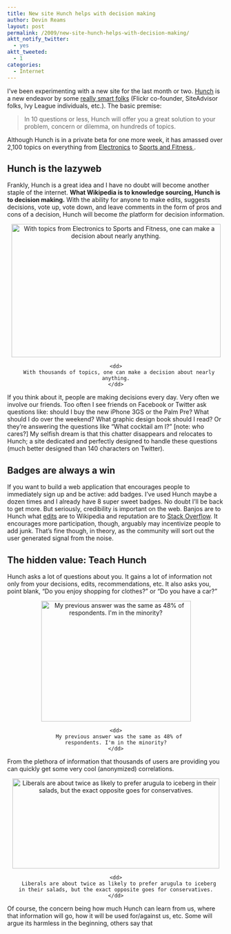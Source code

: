 ```yaml
---
title: New site Hunch helps with decision making
author: Devin Reams
layout: post
permalink: /2009/new-site-hunch-helps-with-decision-making/
aktt_notify_twitter:
  - yes
aktt_tweeted:
  - 1
categories:
  - Internet
---
```

I&#8217;ve been experimenting with a new site for the last month or two. [Hunch][1] is a new endeavor by some [really smart folks][1] (Flickr co-founder, SiteAdvisor folks, Ivy League individuals, etc.). The basic premise:

> In 10 questions or less, Hunch will offer you a great solution to your problem, concern or dilemma, on hundreds of topics.

Although Hunch is in a private beta for one more week, it has amassed over 2,100 topics on everything from [Electronics][2] to [Sports and Fitness ][3].

## Hunch is the lazyweb

Frankly, Hunch is a great idea and I have no doubt will become another staple of the internet. **What Wikipedia is to knowledge sourcing, Hunch is to decision making.** With the ability for anyone to make edits, suggests decisions, vote up, vote down, and leave comments in the form of pros and cons of a decision, Hunch will become *the* platform for decision information.

<center>
  <dl id="attachment_780" class="wp-caption aligncenter" style="max-width:485px">
    <dt>
      <a href="http://www.hunch.com/preview/browse-topics/"><img src="https://devin.reams.me/wp/wp-content/uploads/2009/06/hunch-browse-topics1.png" alt="With topics from Electronics to Sports and Fitness, one can make a decision about nearly anything." title="Browse Topics: Hunch" width="485" height="309" class="size-full wp-image-780" /></a>
    </dt>
    
    <dd>
      With thousands of topics, one can make a decision about nearly anything.
    </dd>
  </dl>
</center>

If you think about it, people are making decisions every day. Very often we involve our friends. Too often I see friends on Facebook or Twitter ask questions like: should I buy the new iPhone 3GS or the Palm Pre? What should I do over the weekend? What graphic design book should I read? Or they&#8217;re answering the questions like &#8220;What cocktail am I?&#8221; [note: who cares?] My selfish dream is that this chatter disappears and relocates to Hunch; a site dedicated and perfectly designed to handle these questions (much better designed than 140 characters on Twitter).

## Badges are always a win

If you want to build a web application that encourages people to immediately sign up and be active: add badges. I&#8217;ve used Hunch maybe a dozen times and I already have 8 super sweet badges. No doubt I&#8217;ll be back to get more. But seriously, credibility is important on the web. Banjos are to Hunch what [edits][4] are to Wikipedia and reputation are to [Stack Overflow][5]. It encourages more participation, though, arguably may incentivize people to add junk. That&#8217;s fine though, in theory, as the community will sort out the user generated signal from the noise.

## The hidden value: Teach Hunch

Hunch asks a lot of questions about you. It gains a lot of information not only from your decisions, edits, recommendations, etc. It also asks you, point blank, &#8220;Do you enjoy shopping for clothes?&#8221; or &#8220;Do you have a car?&#8221;

<center>
  <dl id="attachment_787" class="wp-caption aligncenter" style="max-width:347px">
    <dt>
      <img src="https://devin.reams.me/wp/wp-content/uploads/2009/06/teach-hunch.png" alt="My previous answer was the same as 48% of respondents. I&#039;m in the minority?" title="Teach Hunch" width="347" height="280" class="size-full wp-image-787" />
    </dt>
    
    <dd>
      My previous answer was the same as 48% of respondents. I'm in the minority?
    </dd>
  </dl>
</center>

From the plethora of information that thousands of users are providing you can quickly get some very cool (anonymized) correlations.

<center>
  <dl id="attachment_786" class="wp-caption aligncenter" style="max-width:480px">
    <dt>
      <a href="http://twitter.com/hunch/status/2078375764"><img src="https://devin.reams.me/wp/wp-content/uploads/2009/06/twitter-hunch-1.png" alt="Liberals are about twice as likely to prefer arugula to iceberg in their salads, but the exact opposite goes for conservatives." title="Hunch correlation" width="480" height="209" class="size-full wp-image-786" /></a>
    </dt>
    
    <dd>
      Liberals are about twice as likely to prefer arugula to iceberg in their salads, but the exact opposite goes for conservatives.
    </dd>
  </dl>
</center>

Of course, the concern being how much Hunch can learn from us, where that information will go, how it will be used for/against us, etc. Some will argue its harmless in the beginning, others say that

 [1]: http://www.hunch.com/info/the-hunch-team/
 [2]: http://www.hunch.com/preview/browse-topics/electronics/
 [3]: http://www.hunch.com/preview/browse-topics/sports-fitness/
 [4]: http://en.wikipedia.org/wiki/Wikipedia:How_to_edit_a_page
 [5]: http://stackoverflow.com/users/16248